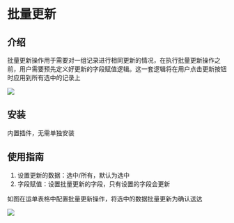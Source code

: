 # 批量更新

<PluginInfo name="action-bulk-update"></PluginInfo>

## 介绍

批量更新操作用于需要对一组记录进行相同更新的情况，在执行批量更新操作之前，用户需要预先定义好更新的字段赋值逻辑。这一套逻辑将在用户点击更新按钮时应用到所有选中的记录上

![](https://static-docs.nocobase.com/d9e6804f7cdbecd43ce4695bb83561cd.png)

## 安装

内置插件，无需单独安装
## 使用指南

1. 设置更新的数据：选中/所有，默认为选中
2. 字段赋值：设置批量更新的字段，只有设置的字段会更新

如图在运单表格中配置批量更新操作，将选中的数据批量更新为确认送达

![](https://static-docs.nocobase.com/41eb7980cd31ebfb013c05c1bbb747a5.gif)